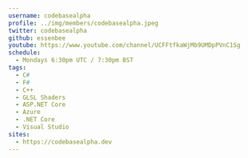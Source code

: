 ```yaml
---
username: codebasealpha
profile: ../img/members/codebasealpha.jpeg
twitter: codebasealpha
github: essenbee
youtube: https://www.youtube.com/channel/UCFFtfkaWjMb9UMDpPVnC1Sg
schedule:
  - Mondays 6:30pm UTC / 7:30pm BST
tags:
  - C#
  - F#
  - C++
  - GLSL Shaders
  - ASP.NET Core
  - Azure
  - .NET Core
  - Visual Studio
sites:
  - https://codebasealpha.dev  
---
```

